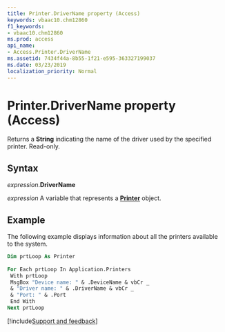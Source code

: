 ```yaml
---
title: Printer.DriverName property (Access)
keywords: vbaac10.chm12860
f1_keywords:
- vbaac10.chm12860
ms.prod: access
api_name:
- Access.Printer.DriverName
ms.assetid: 7434f44a-8b55-1f21-e595-363327199037
ms.date: 03/23/2019
localization_priority: Normal
---
```



# Printer.DriverName property (Access)

Returns a **String** indicating the name of the driver used by the specified printer. Read-only.


## Syntax

_expression_.**DriverName**

_expression_ A variable that represents a **[Printer](Access.Printer.md)** object.


## Example

The following example displays information about all the printers available to the system.

```vb
Dim prtLoop As Printer 
 
For Each prtLoop In Application.Printers 
 With prtLoop 
 MsgBox "Device name: " & .DeviceName & vbCr _ 
 & "Driver name: " & .DriverName & vbCr _ 
 & "Port: " & .Port 
 End With 
Next prtLoop
```




[!include[Support and feedback](~/includes/feedback-boilerplate.md)]